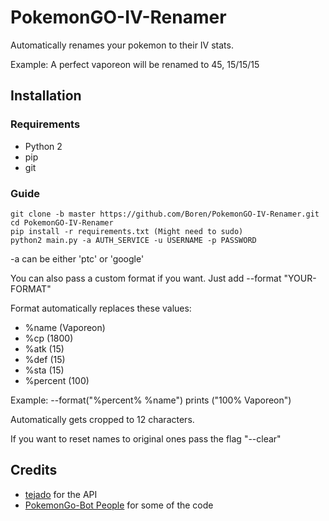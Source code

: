 # PokemonGO-IV-Renamer
Automatically renames your pokemon to their IV stats.

Example:
A perfect vaporeon will be renamed to 45, 15/15/15

## Installation

### Requirements
- Python 2
- pip
- git

### Guide
```
git clone -b master https://github.com/Boren/PokemonGO-IV-Renamer.git
cd PokemonGO-IV-Renamer
pip install -r requirements.txt (Might need to sudo)
python2 main.py -a AUTH_SERVICE -u USERNAME -p PASSWORD
```

-a can be either 'ptc' or 'google'

You can also pass a custom format if you want.
Just add --format "YOUR-FORMAT"

Format automatically replaces these values:
- %name (Vaporeon)
- %cp (1800)
- %atk (15)
- %def (15)
- %sta (15)
- %percent (100)

Example:
--format("%percent% %name") prints ("100% Vaporeon")

Automatically gets cropped to 12 characters.

If you want to reset names to original ones pass the flag "--clear"

## Credits
- [tejado](https://github.com/tejado) for the API
- [PokemonGo-Bot People](https://github.com/PokemonGoF/PokemonGo-Bot) for some of the code
